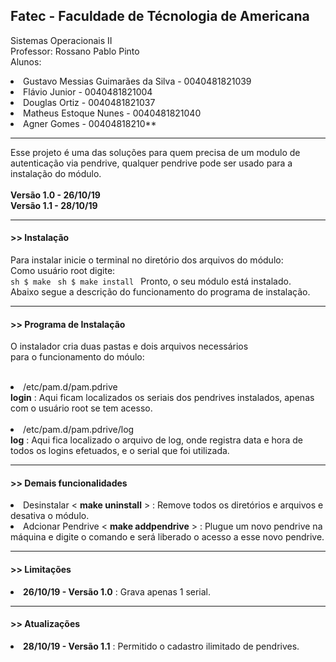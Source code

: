 <h2>Fatec - Faculdade de Técnologia de Americana</h2>

Sistemas Operacionais II<br>
Professor: Rossano Pablo Pinto<br>
Alunos: 
        <li>Gustavo Messias Guimarães da Silva - 0040481821039</li>
        <li>Flávio Junior - 0040481821004</li>
        <li>Douglas Ortiz - 0040481821037</li>
        <li>Matheus Estoque Nunes - 0040481821040</li>
        <li>Agner Gomes - 00404818210**</li>
<hr>

Esse projeto é uma das soluções para quem precisa de um modulo de autenticação via pendrive, qualquer pendrive pode ser usado para a instalação do módulo.
<br>
<br>
<b>Versão 1.0 - 26/10/19</b><br>
<b>Versão 1.1 - 28/10/19</b><br>
<hr>

<h4> >> Instalação</h4>

  Para instalar inicie o terminal no diretório dos arquivos do módulo:<br>
  Como usuário root digite:<br>
    ```sh
    $ make
    ```
    ```sh
    $ make install
    ```
  Pronto, o seu módulo está instalado.<br>
  Abaixo segue a descrição do funcionamento do programa de instalação.
<hr>
<h4> >> Programa de Instalação</h4>

  O instalador cria duas pastas e dois arquivos necessários<br>
  para o funcionamento do móulo:<br>
    <br><li>/etc/pam.d/pam.pdrive</li>
      <b>login</b> : Aqui ficam localizados os seriais dos pendrives  instalados, apenas com o usuário root se tem acesso.<br>
    <br><li>/etc/pam.d/pam.pdrive/log</li>
      <b>log</b> : Aqui fica localizado o arquivo de log, onde registra data e hora de todos os logins efetuados, e o serial que foi utilizada.<br>
<hr>
<h4> >> Demais funcionalidades</h4>
    <li>Desinstalar < <b>make uninstall</b> > : Remove todos os diretórios e arquivos e desativa o módulo.</li>
    <li>Adcionar Pendrive < <b>make addpendrive</b> > : Plugue um novo pendrive na máquina e digite o comando e será liberado o acesso a esse novo pendrive.</li>
<hr>
<h4> >> Limitações </h4>
    <li> <b>26/10/19 - Versão 1.0</b> : Grava apenas 1 serial.</li>
    
 <hr>
 <h4> >> Atualizações</h4>
    <li> <b/>28/10/19 - Versão 1.1</b> : Permitido o cadastro ilimitado de pendrives.



